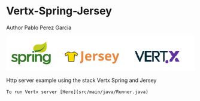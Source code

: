 # Vertx-Spring-Jersey

Author  Pablo Perez Garcia

![My image](src/main/resources/img/logof.png)

Http server example using the stack Vertx Spring and Jersey

    To run Vertx server [Here](src/main/java/Runner.java)
